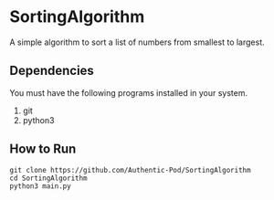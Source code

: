 # SortingAlgorithm
A simple algorithm to sort a list of numbers from smallest to largest.

## Dependencies
You must have the following programs installed in your system.
1. git
2. python3

## How to Run
```
git clone https://github.com/Authentic-Pod/SortingAlgorithm
cd SortingAlgorithm
python3 main.py
```
